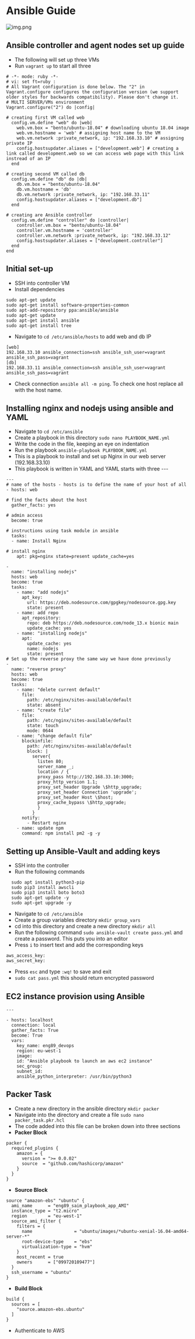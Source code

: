 # Ansible Guide
![img.png](img.png)
## Ansible controller and agent nodes set up guide
- The following will set up three VMs
- Run `vagrant up` to start all three

```
# -*- mode: ruby -*-
# vi: set ft=ruby :
# All Vagrant configuration is done below. The "2" in Vagrant.configure configures the configuration version (we support older styles for backwards compatibility). Please don't change it.
# MULTI SERVER/VMs environment 
Vagrant.configure("2") do |config|

# creating first VM called web  
  config.vm.define "web" do |web|
    web.vm.box = "bento/ubuntu-18.04" # downloading ubuntu 18.04 image
    web.vm.hostname = 'web' # assigning host name to the VM
    web.vm.network :private_network, ip: "192.168.33.10" # assigning private IP
    config.hostsupdater.aliases = ["development.web"] # creating a link called development.web so we can access web page with this link instread of an IP   
  end
  
# creating second VM called db
  config.vm.define "db" do |db|
    db.vm.box = "bento/ubuntu-18.04"
    db.vm.hostname = 'db'
    db.vm.network :private_network, ip: "192.168.33.11"
    config.hostsupdater.aliases = ["development.db"]     
  end

# creating are Ansible controller
  config.vm.define "controller" do |controller|
    controller.vm.box = "bento/ubuntu-18.04"
    controller.vm.hostname = 'controller'
    controller.vm.network :private_network, ip: "192.168.33.12"
    config.hostsupdater.aliases = ["development.controller"] 
  end
end
```
## Initial set-up
- SSH into controller VM
- Install dependencies 
````
sudo apt-get update
sudo apt-get install software-properties-common
sudo apt-add-repository ppa:ansible/ansible
sudo apt-get update
sudo apt-get install ansible
sudo apt-get install tree
````
- Navigate to `cd /etc/ansible/hosts` to add web and db IP
````
[web]
192.168.33.10 ansible_connection=ssh ansible_ssh_user=vagrant ansible_ssh_pass=vagrant
[db]
192.168.33.11 ansible_connection=ssh ansible_ssh_user=vagrant ansible_ssh_pass=vagrant
````
- Check connection `ansible all -m ping`. To check one host replace all with the host name.
## Installing nginx and nodejs using ansible and YAML
- Navigate to `cd /etc/ansible` 
- Create a playbook in this directory `sudo nano PLAYBOOK_NAME.yml`
- Write the code in the file, keeping an eye on indentation 
- Run the playbook `ansible-playbook PLAYBOOK_NAME.yml`
- This is a playbook to install and set up Nginx in our web server (192.168.33.10)
- This playbook is written in YAML and YAML starts with three ---
```
---
# name of the hosts - hosts is to define the name of your host of all
- hosts: web

# find the facts about the host
  gather_facts: yes

# admin access
  become: true

# instructions using task module in ansible
  tasks:
  - name: Install Nginx

# install nginx
    apt: pkg=nginx state=present update_cache=yes

-
  name: "installing nodejs"
  hosts: web
  become: true
  tasks:
    - name: "add nodejs"
      apt_key:
        url: https://deb.nodesource.com/gpgkey/nodesource.gpg.key
        state: present
    - name: add repo
      apt_repository:
        repo: deb https://deb.nodesource.com/node_13.x bionic main
        update_cache: yes
    - name: "installing nodejs"
      apt:
        update_cache: yes
        name: nodejs
        state: present
# Set up the reverse proxy the same way we have done previously
-
  name: "reverse proxy"
  hosts: web
  become: true
  tasks:
    - name: "delete current default"
      file:
        path: /etc/nginx/sites-available/default
        state: absent
    - name: "create file"
      file:
        path: /etc/nginx/sites-available/default
        state: touch
        mode: 0644
    - name: "change default file"
      blockinfile:
        path: /etc/nginx/sites-available/default
        block: |
          server{
            listen 80;
            server_name _;
            location / {
            proxy_pass http://192.168.33.10:3000;
            proxy_http_version 1.1;
            proxy_set_header Upgrade \$http_upgrade;
            proxy_set_header Connection 'upgrade';
            proxy_set_header Host \$host;
            proxy_cache_bypass \$http_upgrade;
            }
          }
      notify:
        - Restart nginx
    - name: update npm
      command: npm install pm2 -g -y
```
## Setting up Ansible-Vault and adding keys
- SSH into the controller
- Run the following commands
```
  sudo apt install python3-pip
  sudo pip3 install awscli
  sudo pip3 install boto boto3
  sudo apt-get update -y
  sudo apt-get upgrade -y
```
- Navigate to `cd /etc/ansible`
- Create a group variables directory `mkdir group_vars`
- cd into this directory and create a new directory `mkdir all`
- Run the following command `sudo ansible-vault create pass.yml` and create a password. This puts you into an editor
- Press `i` to insert text and add the corresponding keys
```
aws_access_key:
aws_secret_key:
```
- Press `esc` and type `:wq!` to save and exit
- `sudo cat pass.yml` this should return encrypted password

## EC2 instance provision using Ansible
```
---

- hosts: localhost
  connection: local
  gather_facts: True
  become: True
  vars:
    key_name: eng89_devops
    region: eu-west-1
    image: 
    id: "Ansible playbook to launch an aws ec2 instance"
    sec_group: 
    subnet_id: 
    ansible_python_interpreter: /usr/bin/python3
```
## Packer Task 
- Create a new directory in the ansible directory `mkdir packer`
- Navigate into the directory and create a file `sudo nano packer_task.pkr.hcl`
- The code added into this file can be broken down into three sections
- **Packer Block**
```
packer {
  required_plugins {
    amazon = {
      version = ">= 0.0.02"
      source  = "github.com/hashicorp/amazon" 
    }
  }
}
```
- **Source Block**
```
source "amazon-ebs" "ubuntu" {
  ami_name      = "eng89_saim_playbook_app_AMI"
  instance_type = "t2.micro"
  region        = "eu-west-1"
  source_ami_filter {
    filters = {
      name                = "ubuntu/images/*ubuntu-xenial-16.04-amd64-server-*"
      root-device-type    = "ebs"
      virtualization-type = "hvm"
    }
    most_recent = true
    owners      = ["099720109477"]
  }
  ssh_username = "ubuntu"
}
```
- **Build Block**
```
build {
  sources = [
    "source.amazon-ebs.ubuntu"
  ]
}
```
- Authenticate to AWS
```
```